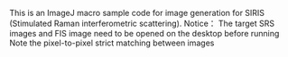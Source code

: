 This is an ImageJ macro sample code for image generation for SIRIS (Stimulated Raman interferometric scattering).
Notice：
The target SRS images and FIS image need to be opened on the desktop before running
Note the pixel-to-pixel strict matching between images
